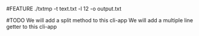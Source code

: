 
#FEATURE
./txtmp -t text.txt -l 12 -o output.txt 

#TODO
We will add a split method to this cli-app
We will add a multiple line getter to this cli-app
